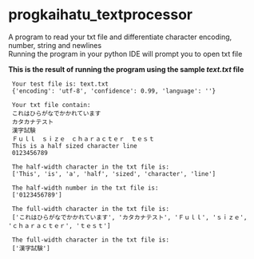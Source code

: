 # progkaihatu_textprocessor
A program to read your txt file and differentiate character encoding, number, string and newlines\
Running the program in your python IDE will prompt you to open txt file

**This is the result of running the program using the sample *text.txt* file**
```
 Your test file is: text.txt
 {'encoding': 'utf-8', 'confidence': 0.99, 'language': ''}

 Your txt file contain: 
 これはひらがなでかかれています
 カタカナテスト
 漢字試験
 Ｆｕｌｌ　ｓｉｚｅ　ｃｈａｒａｃｔｅｒ　ｔｅｓｔ
 This is a half sized character line
 0123456789

 The half-width character in the txt file is:
 ['This', 'is', 'a', 'half', 'sized', 'character', 'line']

 The half-width number in the txt file is:
 ['0123456789']

 The full-width character in the txt file is:
 ['これはひらがなでかかれています', 'カタカナテスト', 'Ｆｕｌｌ', 'ｓｉｚｅ', 'ｃｈａｒａｃｔｅｒ', 'ｔｅｓｔ']

 The full-width character in the txt file is:
 ['漢字試験']
```